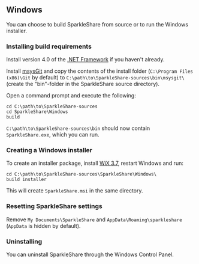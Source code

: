 ## Windows
You can choose to build SparkleShare from source or to run the Windows installer.


### Installing build requirements

Install version 4.0 of the [.NET Framework](http://www.microsoft.com/download/en/details.aspx?id=17851) if you haven't already.

Install [msysGit](https://github.com/msysgit/msysgit/releases) and copy the contents of the install folder
(`C:\Program Files (x86)\Git` by default) to `C:\path\to\SparkleShare-sources\bin\msysgit\` (create the "bin"-folder in the SparkleShare source directory).

Open a command prompt and execute the following:

```
cd C:\path\to\SparkleShare-sources
cd SparkleShare\Windows
build
```

`C:\path\to\SparkleShare-sources\bin` should now contain `SparkleShare.exe`, which you can run.


### Creating a Windows installer

To create an installer package, install [WiX 3.7](http://wix.codeplex.com/releases/view/99514), restart Windows and run:

```
cd C:\path\to\SparkleShare-sources\SparkleShare\Windows\
build installer
```

This will create `SparkleShare.msi` in the same directory.


### Resetting SparkleShare settings

Remove `My Documents\SparkleShare` and `AppData\Roaming\sparkleshare` (`AppData` is hidden by default).


### Uninstalling

You can uninstall SparkleShare through the Windows Control Panel.

